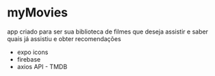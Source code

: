 # myMovies

  app criado para ser sua biblioteca de filmes que deseja assistir e saber quais já assistiu e obter recomendações

  - expo icons
  - firebase
  - axios API - TMDB
